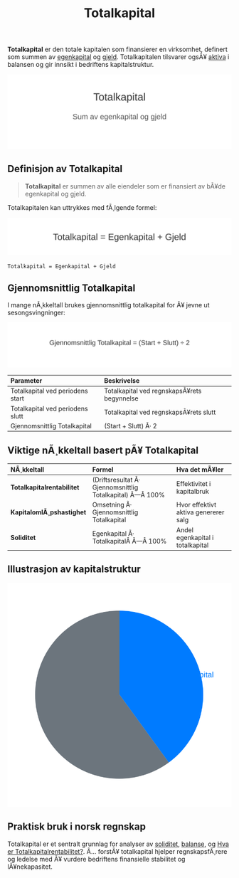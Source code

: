 ﻿---
title: "Totalkapital"
meta_title: "Totalkapital"
meta_description: '**Totalkapital** er den totale kapitalen som finansierer en virksomhet, definert som summen av [egenkapital](/blogs/regnskap/hva-er-egenkapital "Hva er Egenkapi...'
slug: totalkapital
type: blog
layout: pages/single
---

**Totalkapital** er den totale kapitalen som finansierer en virksomhet, definert som summen av [egenkapital](/blogs/regnskap/hva-er-egenkapital "Hva er Egenkapital? Komplett Guide til Egenkapital i Regnskap") og [gjeld](/blogs/regnskap/hva-er-gjeld "Hva er Gjeld? Guide til Gjeldstyper i Regnskap"). Totalkapitalen tilsvarer ogsÃ¥ [aktiva](/blogs/regnskap/hva-er-aktiva "Hva er Aktiva? Komplett Oversikt over Aktiva og Totalkapital") i balansen og gir innsikt i bedriftens kapitalstruktur.

![Totalkapital Illustrasjon](totalkapital-image.svg)

## Definisjon av Totalkapital

> **Totalkapital** er summen av alle eiendeler som er finansiert av bÃ¥de egenkapital og gjeld.

Totalkapitalen kan uttrykkes med fÃ¸lgende formel:

![Totalkapital Formel](totalkapital-formel.svg)

```text
Totalkapital = Egenkapital + Gjeld
```

## Gjennomsnittlig Totalkapital

I mange nÃ¸kkeltall brukes gjennomsnittlig totalkapital for Ã¥ jevne ut sesongsvingninger:

![Gjennomsnittlig Totalkapital Formel](totalkapital-gjennomsnitt-formel.svg)

| Parameter                       | Beskrivelse                                    |
|:-------------------------------|:------------------------------------------------|
| Totalkapital ved periodens start| Totalkapital ved regnskapsÃ¥rets begynnelse      |
| Totalkapital ved periodens slutt| Totalkapital ved regnskapsÃ¥rets slutt           |
| Gjennomsnittlig Totalkapital    | (Start + Slutt) Ã· 2                             |

## Viktige nÃ¸kkeltall basert pÃ¥ Totalkapital

| NÃ¸kkeltall                    | Formel                                                | Hva det mÃ¥ler                         |
|:------------------------------|:------------------------------------------------------|:--------------------------------------|
| **Totalkapitalrentabilitet**  | (Driftsresultat Ã· Gjennomsnittlig Totalkapital) Ã—Â 100% | Effektivitet i kapitalbruk           |
| **KapitalomlÃ¸pshastighet**    | Omsetning Ã· Gjennomsnittlig Totalkapital               | Hvor effektivt aktiva genererer salg |
| **Soliditet**                 | Egenkapital Ã· TotalkapitalÂ Ã—Â 100%                       | Andel egenkapital i totalkapital      |

## Illustrasjon av kapitalstruktur

![Kapitalstruktur](totalkapital-pie.svg)

## Praktisk bruk i norsk regnskap

Totalkapital er et sentralt grunnlag for analyser av [soliditet](/blogs/regnskap/soliditet "Soliditet “ ForstÃ¥else av egenkapitalandel og finansiell robusthet"), [balanse](/blogs/regnskap/hva-er-balanse "Hva er Balanse i Regnskap?"), og [Hva er Totalkapitalrentabilitet?](/blogs/regnskap/hva-er-totalkapitalrentabilitet "Hva er Totalkapitalrentabilitet?"). Ã… forstÃ¥ totalkapital hjelper regnskapsfÃ¸rere og ledelse med Ã¥ vurdere bedriftens finansielle stabilitet og lÃ¥nekapasitet.


